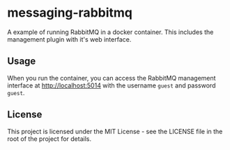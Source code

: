 # messaging-rabbitmq

A example of running RabbitMQ in a docker container. This includes the management plugin with it's web interface.

## Usage

When you run the container, you can access the RabbitMQ management interface at <http://localhost:5014> with the username `guest` and password `guest`.

## License

This project is licensed under the MIT License - see the LICENSE file in the root of the project for details.
